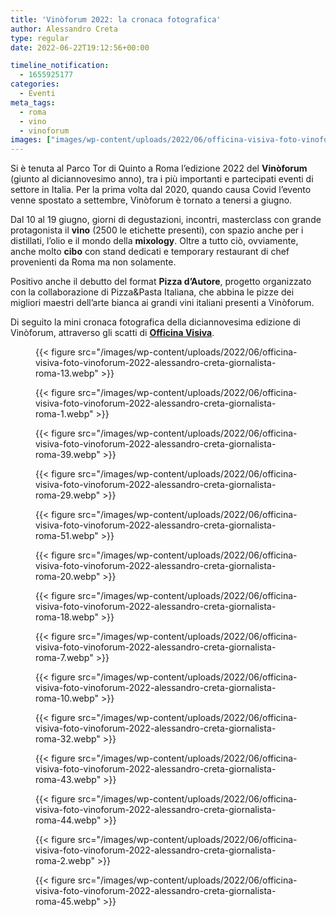 ```yaml
---
title: 'Vinòforum 2022: la cronaca fotografica'
author: Alessandro Creta
type: regular
date: 2022-06-22T19:12:56+00:00

timeline_notification:
  - 1655925177
categories:
  - Eventi
meta_tags:
  - roma
  - vino
  - vinoforum
images: ["images/wp-content/uploads/2022/06/officina-visiva-foto-vinoforum-2022-alessandro-creta-giornalista-roma-29-1.webp"]
---
```

Si è tenuta al Parco Tor di Quinto a Roma l&#8217;edizione 2022 del **Vinòforum** (giunto al diciannovesimo anno), tra i più importanti e partecipati eventi di settore in Italia. Per la prima volta dal 2020, quando causa Covid l&#8217;evento venne spostato a settembre, Vinòforum è tornato a tenersi a giugno. 

Dal 10 al 19 giugno, giorni di degustazioni, incontri, masterclass con grande protagonista il **vino** (2500 le etichette presenti), con spazio anche per i distillati, l&#8217;olio e il mondo della **mixology**. Oltre a tutto ciò, ovviamente, anche molto **cibo** con stand dedicati e temporary restaurant di chef provenienti da Roma ma non solamente. 

Positivo anche il debutto del format&nbsp;**Pizza d’Autore**, progetto organizzato con la collaborazione di Pizza&Pasta Italiana, che abbina le pizze dei migliori maestri dell’arte bianca ai grandi vini italiani presenti a Vinòforum.

Di seguito la mini cronaca fotografica della diciannovesima edizione di Vinòforum, attraverso gli scatti di <a rel="noreferrer noopener" href="https://www.officinavisiva.it/" target="_blank"><strong>Officina Visiva</strong></a>. 

<figure class="wp-block-gallery has-nested-images columns-default is-cropped wp-block-gallery-16 is-layout-flex wp-block-gallery-is-layout-flex"> 
{{< figure src="/images/wp-content/uploads/2022/06/officina-visiva-foto-vinoforum-2022-alessandro-creta-giornalista-roma-13.webp" >}}
 
{{< figure src="/images/wp-content/uploads/2022/06/officina-visiva-foto-vinoforum-2022-alessandro-creta-giornalista-roma-1.webp" >}}
 
{{< figure src="/images/wp-content/uploads/2022/06/officina-visiva-foto-vinoforum-2022-alessandro-creta-giornalista-roma-39.webp" >}}
 
{{< figure src="/images/wp-content/uploads/2022/06/officina-visiva-foto-vinoforum-2022-alessandro-creta-giornalista-roma-29.webp" >}}
 
{{< figure src="/images/wp-content/uploads/2022/06/officina-visiva-foto-vinoforum-2022-alessandro-creta-giornalista-roma-51.webp" >}}
 
{{< figure src="/images/wp-content/uploads/2022/06/officina-visiva-foto-vinoforum-2022-alessandro-creta-giornalista-roma-20.webp" >}}
 
{{< figure src="/images/wp-content/uploads/2022/06/officina-visiva-foto-vinoforum-2022-alessandro-creta-giornalista-roma-18.webp" >}}
 
{{< figure src="/images/wp-content/uploads/2022/06/officina-visiva-foto-vinoforum-2022-alessandro-creta-giornalista-roma-7.webp" >}}
 
{{< figure src="/images/wp-content/uploads/2022/06/officina-visiva-foto-vinoforum-2022-alessandro-creta-giornalista-roma-10.webp" >}}
 
{{< figure src="/images/wp-content/uploads/2022/06/officina-visiva-foto-vinoforum-2022-alessandro-creta-giornalista-roma-32.webp" >}}
 
{{< figure src="/images/wp-content/uploads/2022/06/officina-visiva-foto-vinoforum-2022-alessandro-creta-giornalista-roma-43.webp" >}}
 
{{< figure src="/images/wp-content/uploads/2022/06/officina-visiva-foto-vinoforum-2022-alessandro-creta-giornalista-roma-44.webp" >}}
 
{{< figure src="/images/wp-content/uploads/2022/06/officina-visiva-foto-vinoforum-2022-alessandro-creta-giornalista-roma-2.webp" >}}
 
{{< figure src="/images/wp-content/uploads/2022/06/officina-visiva-foto-vinoforum-2022-alessandro-creta-giornalista-roma-45.webp" >}}
 </figure>